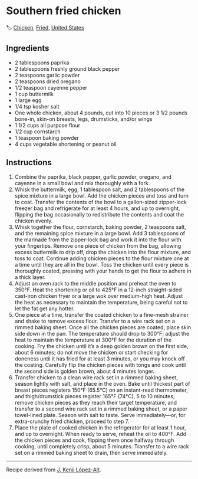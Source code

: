 # Southern fried chicken

🏷  [Chicken](../ingredients/chicken.md), [Fried](../tags/fried.md), [United States](../cuisines/united-states.md)

## Ingredients

- 2 tablespoons paprika
- 2 tablespoons freshly ground black pepper
- 2 teaspoons garlic powder
- 2 teaspoons dried oregano
- 1/2 teaspoon cayenne pepper
- 1 cup buttermilk
- 1 large egg
- 1/4 tsp kosher salt
- One whole chicken, about 4 pounds, cut into 10 pieces or 3 1/2 pounds bone-in, skin-on breasts, legs, drumsticks, and/or wings
- 1 1/2 cups all purpose flour
- 1/2 cup cornstarch
- 1 teaspoon baking powder
- 4 cups vegetable shortening or peanut oil


## Instructions

1. Combine the paprika, black pepper, garlic powder, oregano, and cayenne in a small bowl and mix thoroughly with a fork.
2. Whisk the buttermilk, egg, 1 tablespoon salt, and 2 tablespoons of the spice mixture in a large bowl. Add the chicken pieces and toss and turn to coat. Transfer the contents of the bowl to a gallon-sized zipper-lock freezer bag and refrigerate for at least 4 hours, and up to overnight, flipping the bag occasionally to redistribute the contents and coat the chicken evenly.
3. Whisk together the flour, cornstarch, baking powder, 2 teaspoons salt, and the remaining spice mixture in a large bowl. Add 3 tablespoons of the marinade from the zipper-lock bag and work it into the flour with your fingertips. Remove one piece of chicken from the bag, allowing excess buttermilk to drip off, drop the chicken into the flour mixture, and toss to coat. Continue adding chicken pieces to the flour mixture one at a time until they are all in the bowl. Toss the chicken until every piece is thoroughly coated, pressing with your hands to get the flour to adhere in a thick layer.
4. Adjust an oven rack to the middle position and preheat the oven to 350°F. Heat the shortening or oil to 425°F in a 12-inch straight-sided cast-iron chicken fryer or a large wok over medium-high heat. Adjust the heat as necessary to maintain the temperature, being careful not to let the fat get any hotter.
5. One piece at a time, transfer the coated chicken to a fine-mesh strainer and shake to remove excess flour. Transfer to a wire rack set on a rimmed baking sheet. Once all the chicken pieces are coated, place skin side down in the pan. The temperature should drop to 300°F; adjust the heat to maintain the temperature at 300°F for the duration of the cooking. Fry the chicken until it’s a deep golden brown on the first side, about 6 minutes; do not move the chicken or start checking for doneness until it has fried for at least 3 minutes, or you may knock off the coating. Carefully flip the chicken pieces with tongs and cook until the second side is golden brown, about 4 minutes longer.
6. Transfer chicken to a clean wire rack set in a rimmed baking sheet, season lightly with salt, and place in the oven. Bake until thickest part of breast pieces registers 150°F (65.5°C) on an instant-read thermometer, and thigh/drumstick pieces register 165°F (74°C), 5 to 10 minutes; remove chicken pieces as they reach their target temperature, and transfer to a second wire rack set in a rimmed baking sheet, or a paper towel-lined plate. Season with salt to taste. Serve immediately—or, for extra-crunchy fried chicken, proceed to step 7.
7. Place the plate of cooked chicken in the refrigerator for at least 1 hour, and up to overnight. When ready to serve, reheat the oil to 400°F. Add the chicken pieces and cook, flipping them once halfway through cooking, until completely crisp, about 5 minutes. Transfer to a wire rack set on a rimmed baking sheet to drain, then serve immediately.

---

Recipe derived from [J. Kenji López-Alt](https://www.seriouseats.com/the-food-lab-southern-fried-chicken-recipe).
